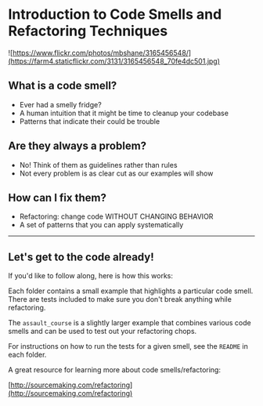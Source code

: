 # Introduction to Code Smells and Refactoring Techniques

![https://www.flickr.com/photos/mbshane/3165456548/](https://farm4.staticflickr.com/3131/3165456548_70fe4dc501.jpg)

## What is a code smell?

* Ever had a smelly fridge?
* A human intuition that it might be time to cleanup your codebase
* Patterns that indicate their could be trouble








## Are they always a problem?

* No! Think of them as guidelines rather than rules
* Not every problem is as clear cut as our examples will show











## How can I fix them?

* Refactoring: change code WITHOUT CHANGING BEHAVIOR
* A set of patterns that you can apply systematically









---

## Let's get to the code already!

If you'd like to follow along, here is how this works:

Each folder contains a small example that highlights a particular code smell. There are tests included to make sure you don't break anything while refactoring.

The `assault_course` is a slightly larger example that combines various code smells and can be used to test out your refactoring chops.

For instructions on how to run the tests for a given smell, see the `README` in each folder.

A great resource for learning more about code smells/refactoring:

[http://sourcemaking.com/refactoring](http://sourcemaking.com/refactoring) 
